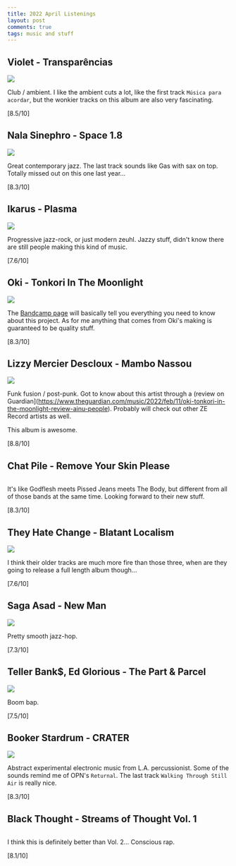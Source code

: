```yaml
---
title: 2022 April Listenings
layout: post
comments: true
tags: music and stuff
---
```


## Violet - Transparências

  ![](https://f4.bcbits.com/img/a0108388476_16.jpg)

  Club / ambient. I like the ambient cuts a lot, like the first track `Música para acordar`, but the wonkier tracks on this album are also very fascinating.

  [8.5/10]

## Nala Sinephro - Space 1.8

  ![](https://f4.bcbits.com/img/a2701684768_16.jpg)

  Great contemporary jazz. The last track sounds like Gas with sax on top. Totally missed out on this one last year...

  [8.3/10]

## Ikarus - Plasma

  ![](https://f4.bcbits.com/img/a0841614421_16.jpg)

  Progressive jazz-rock, or just modern zeuhl. Jazzy stuff, didn't know there are still people making this kind of music.

  [7.6/10]

## Oki - Tonkori In The Moonlight

  ![](https://f4.bcbits.com/img/a1480176306_16.jpg)

  The [Bandcamp page](https://oki-tonkori.bandcamp.com/album/tonkori-in-the-moonlight) will basically tell you everything you need to know about this project. As for me anything that comes from Oki's making is guaranteed to be quality stuff.

  [8.3/10]

## Lizzy Mercier Descloux - Mambo Nassou

  ![](https://i.scdn.co/image/ab67616d0000b273ce0c1ce5b0bcfc340c1f17f2)

  Funk fusion / post-punk. Got to know about this artist through a (review on Guardian](https://www.theguardian.com/music/2022/feb/11/oki-tonkori-in-the-moonlight-review-ainu-people). Probably will check out other ZE Record artists as well.

  This album is awesome.

  [8.8/10]

## Chat Pile - Remove Your Skin Please

  ![]()

  It's like Godflesh meets Pissed Jeans meets The Body, but different from all of those bands at the same time. Looking forward to their new stuff.

  [8.3/10]

## They Hate Change - Blatant Localism

  ![](https://assets.boomkat.com/spree/products/797897/large/617308026665.jpg)

  I think their older tracks are much more fire than those three, when are they going to release a full length album though...

  [7.6/10]

## Saga Asad - New Man

  ![](https://f4.bcbits.com/img/a3493974522_16.jpg)

  Pretty smooth jazz-hop.

  [7.3/10]

## Teller Bank$, Ed Glorious - The Part & Parcel

  ![](https://f4.bcbits.com/img/a1685381528_16.jpg)

  Boom bap.

  [7.5/10]

## Booker Stardrum - CRATER

  ![](https://f4.bcbits.com/img/a2642949384_16.jpg)

  Abstract experimental electronic music from L.A. percussionist. Some of the sounds remind me of OPN's `Returnal`. The last track `Walking Through Still Air` is really nice.

  [8.3/10]

## Black Thought - Streams of Thought Vol. 1

  ![]()

  I think this is definitely better than Vol. 2... Conscious rap.

  [8.1/10]
